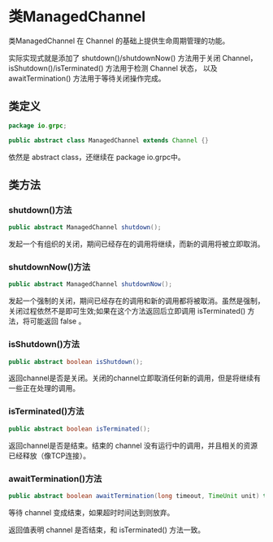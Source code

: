 # 类ManagedChannel

类ManagedChannel 在 Channel 的基础上提供生命周期管理的功能。

实际实现式就是添加了 shutdown()/shutdownNow() 方法用于关闭 Channel，isShutdown()/isTerminated() 方法用于检测 Channel 状态， 以及 awaitTermination() 方法用于等待关闭操作完成。

## 类定义

```java
package io.grpc;

public abstract class ManagedChannel extends Channel {}
```

依然是 abstract class，还继续在 package io.grpc中。

## 类方法

### shutdown()方法

```java
public abstract ManagedChannel shutdown();
```

发起一个有组织的关闭，期间已经存在的调用将继续，而新的调用将被立即取消。

### shutdownNow()方法

```java
public abstract ManagedChannel shutdownNow();
```

发起一个强制的关闭，期间已经存在的调用和新的调用都将被取消。虽然是强制，关闭过程依然不是即可生效;如果在这个方法返回后立即调用 isTerminated() 方法，将可能返回 false 。

### isShutdown()方法

```java
public abstract boolean isShutdown();
```

返回channel是否是关闭。关闭的channel立即取消任何新的调用，但是将继续有一些正在处理的调用。

### isTerminated()方法

```java
public abstract boolean isTerminated();
```

返回channel是否是结束。结束的 channel 没有运行中的调用，并且相关的资源已经释放（像TCP连接）。

### awaitTermination()方法

```java
public abstract boolean awaitTermination(long timeout, TimeUnit unit) throws InterruptedException;
```

等待 channel 变成结束，如果超时时间达到则放弃。

返回值表明 channel 是否结束，和 isTerminated() 方法一致。

